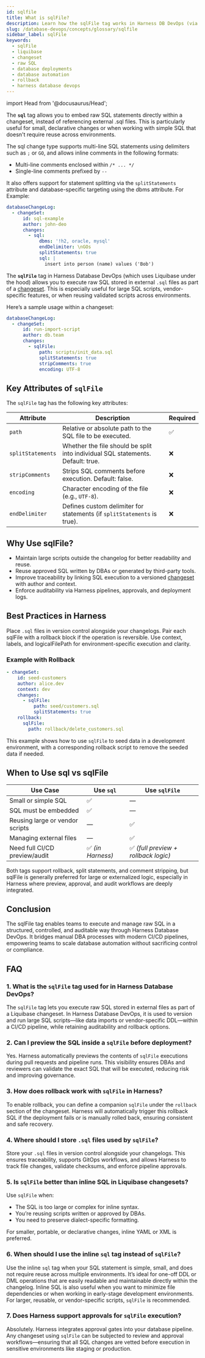 ```yaml
---
id: sqlfile
title: What is sqlFile?
description: Learn how the sqlFile tag works in Harness DB DevOps (via Liquibase), and how it enables reuse of raw SQL for reliable, auditable database deployments.
slug: /database-devops/concepts/glossary/sqlfile
sidebar_label: sqlFile
keywords:
  - sqlFile
  - liquibase
  - changeset
  - raw SQL
  - database deployments
  - database automation
  - rollback
  - harness database devops
---
```


import Head from '@docusaurus/Head';

<Head>
  <meta name="title" content="Understanding sqlFile in Harness Database DevOps" data-rh="title"/>
  <meta
    name="description"
    content="Learn how the sqlFile tag works in Harness DB DevOps (via Liquibase), and how it enables reuse of raw SQL for reliable, auditable database deployments."
  />
</Head>

The **`sql`** tag allows you to embed raw SQL statements directly within a changeset, instead of referencing external .sql files. This is particularly useful for small, declarative changes or when working with simple SQL that doesn't require reuse across environments.

The sql change type supports multi-line SQL statements using delimiters such as `;` or `GO`, and allows inline comments in the following formats:

- Multi-line comments enclosed within `/* ... */`
- Single-line comments prefixed by `--`

It also offers support for statement splitting via the `splitStatements` attribute and database-specific targeting using the dbms attribute. For Example:

```yaml
databaseChangeLog:
  - changeSet:
      id: sql-example
      author: john-deo
      changes:
        - sql:
            dbms: '!h2, oracle, mysql'
            endDelimiter: \nGOs
            splitStatements: true
            sql: |
              insert into person (name) values ('Bob')
```

The **`sqlFile`** tag in Harness Database DevOps (which uses Liquibase under the hood) allows you to execute raw SQL stored in external `.sql` files as part of a [changeset](./context.md). This is especially useful for large SQL scripts, vendor-specific features, or when reusing validated scripts across environments.

Here’s a sample usage within a changeset:

```yaml
databaseChangeLog:
  - changeSet:
      id: run-import-script
      author: db.team
      changes:
        - sqlFile:
            path: scripts/init_data.sql
            splitStatements: true
            stripComments: true
            encoding: UTF-8
```

## Key Attributes of `sqlFile`

The `sqlFile` tag has the following key attributes:

| Attribute         | Description                                                                     | Required |
| ----------------- | ------------------------------------------------------------------------------- | -------- |
| `path`            | Relative or absolute path to the SQL file to be executed.                       | ✅        |
| `splitStatements` | Whether the file should be split into individual SQL statements. Default: true. | ❌        |
| `stripComments`   | Strips SQL comments before execution. Default: false.                           | ❌        |
| `encoding`        | Character encoding of the file (e.g., `UTF-8`).                                 | ❌        |
| `endDelimiter`    | Defines custom delimiter for statements (if `splitStatements` is true).         | ❌        |

## Why Use sqlFile?

- Maintain large scripts outside the changelog for better readability and reuse.
- Reuse approved SQL written by DBAs or generated by third-party tools.
- Improve traceability by linking SQL execution to a versioned [changeset](./changeset.md) with author and context.
- Enforce auditability via Harness pipelines, approvals, and deployment logs.

## Best Practices in Harness
Place `.sql` files in version control alongside your changelogs.
Pair each sqlFile with a rollback block if the operation is reversible.
Use context, labels, and logicalFilePath for environment-specific execution and clarity.

### Example with Rollback

```yml
- changeSet:
    id: seed-customers
    author: alice.dev
    context: dev
    changes:
      - sqlFile:
          path: seed/customers.sql
          splitStatements: true
    rollback:
      sqlFile:
        path: rollback/delete_customers.sql
```

This example shows how to use `sqlFile` to seed data in a development environment, with a corresponding rollback script to remove the seeded data if needed.

## When to Use sql vs sqlFile

| Use Case                        | Use `sql`        | Use `sqlFile`                       |
| ------------------------------- | ---------------- | ----------------------------------- |
| Small or simple SQL             | ✅                | —                                   |
| SQL must be embedded            | ✅                | —                                   |
| Reusing large or vendor scripts | —                | ✅                                   |
| Managing external files         | —                | ✅                                   |
| Need full CI/CD preview/audit   | ✅ *(in Harness)* | ✅ *(full preview + rollback logic)* |

Both tags support rollback, split statements, and comment stripping, but sqlFile is generally preferred for large or externalized logic, especially in Harness where preview, approval, and audit workflows are deeply integrated.

## Conclusion

The sqlFile tag enables teams to execute and manage raw SQL in a structured, controlled, and auditable way through Harness Database DevOps. It bridges manual DBA processes with modern CI/CD pipelines, empowering teams to scale database automation without sacrificing control or compliance.

## FAQ

### 1. **What is the `sqlFile` tag used for in Harness Database DevOps?**

The `sqlFile` tag lets you execute raw SQL stored in external files as part of a Liquibase changeset. In Harness Database DevOps, it is used to version and run large SQL scripts—like data imports or vendor-specific DDL—within a CI/CD pipeline, while retaining auditability and rollback options.

### 2. **Can I preview the SQL inside a `sqlFile` before deployment?**

Yes. Harness automatically previews the contents of `sqlFile` executions during pull requests and pipeline runs. This visibility ensures DBAs and reviewers can validate the exact SQL that will be executed, reducing risk and improving governance.

### 3. **How does rollback work with `sqlFile` in Harness?**

To enable rollback, you can define a companion `sqlFile` under the `rollback` section of the changeset. Harness will automatically trigger this rollback SQL if the deployment fails or is manually rolled back, ensuring consistent and safe recovery.

### 4. **Where should I store `.sql` files used by `sqlFile`?**

Store your `.sql` files in version control alongside your changelogs. This ensures traceability, supports GitOps workflows, and allows Harness to track file changes, validate checksums, and enforce pipeline approvals.

### 5. **Is `sqlFile` better than inline SQL in Liquibase changesets?**

Use `sqlFile` when:

* The SQL is too large or complex for inline syntax.
* You’re reusing scripts written or approved by DBAs.
* You need to preserve dialect-specific formatting.

For smaller, portable, or declarative changes, inline YAML or XML is preferred.

### 6. **When should I use the inline `sql` tag instead of `sqlFile`?**

Use the inline `sql` tag when your SQL statement is simple, small, and does not require reuse across multiple environments. It’s ideal for one-off DDL or DML operations that are easily readable and maintainable directly within the changelog. Inline SQL is also useful when you want to minimize file dependencies or when working in early-stage development environments. For larger, reusable, or vendor-specific scripts, `sqlFile` is recommended.

### 7. **Does Harness support approvals for `sqlFile` execution?**

Absolutely. Harness integrates approval gates into your database pipeline. Any changeset using `sqlFile` can be subjected to review and approval workflows—ensuring that all SQL changes are vetted before execution in sensitive environments like staging or production.
